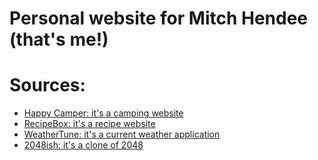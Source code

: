 # Personal website for Mitch Hendee (that's me!)

# Sources: 

  * [Happy Camper: it's a camping website](https://happy-camper-skippers.herokuapp.com/)
  * [RecipeBox: it's a recipe website](https://recipebox-skippers.herokuapp.com/)
  * [WeatherTune: it's a current weather application](https://github.com/kunomaclis/weather-tune)
  * [2048ish: it's a clone of 2048](https://github.com/kunomaclis/2048ish)